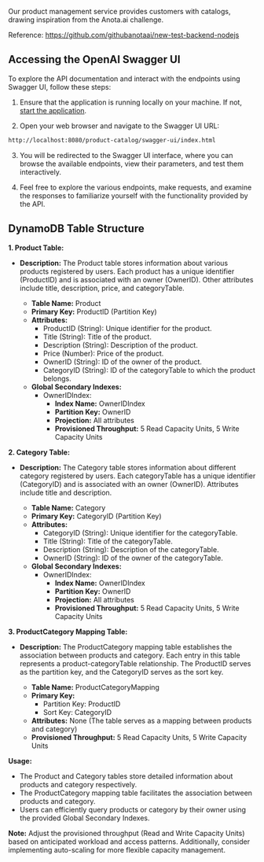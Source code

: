 Our product management service provides customers with catalogs, drawing inspiration from the Anota.ai challenge.

Reference: https://github.com/githubanotaai/new-test-backend-nodejs

## Accessing the OpenAI Swagger UI
To explore the API documentation and interact with the endpoints using Swagger UI, follow these steps:

1. Ensure that the application is running locally on your machine. If not, [start the application]().

2. Open your web browser and navigate to the Swagger UI URL:
```bash
http://localhost:8080/product-catalog/swagger-ui/index.html
```
3. You will be redirected to the Swagger UI interface, where you can browse the available endpoints, view their parameters, and test them interactively.

4. Feel free to explore the various endpoints, make requests, and examine the responses to familiarize yourself with the functionality provided by the API.
 
 
## DynamoDB Table Structure

**1. Product Table:**

- **Description:** The Product table stores information about various products registered by users. Each product has a unique identifier (ProductID) and is associated with an owner (OwnerID). Other attributes include title, description, price, and categoryTable.

    - **Table Name:** Product
    - **Primary Key:** ProductID (Partition Key)
    - **Attributes:**
        - ProductID (String): Unique identifier for the product.
        - Title (String): Title of the product.
        - Description (String): Description of the product.
        - Price (Number): Price of the product.
        - OwnerID (String): ID of the owner of the product.
        - CategoryID (String): ID of the categoryTable to which the product belongs.
    - **Global Secondary Indexes:**
        - OwnerIDIndex:
            - **Index Name:** OwnerIDIndex
            - **Partition Key:** OwnerID
            - **Projection:** All attributes
            - **Provisioned Throughput:** 5 Read Capacity Units, 5 Write Capacity Units

**2. Category Table:**

- **Description:** The Category table stores information about different category registered by users. Each categoryTable has a unique identifier (CategoryID) and is associated with an owner (OwnerID). Attributes include title and description.

    - **Table Name:** Category
    - **Primary Key:** CategoryID (Partition Key)
    - **Attributes:**
        - CategoryID (String): Unique identifier for the categoryTable.
        - Title (String): Title of the categoryTable.
        - Description (String): Description of the categoryTable.
        - OwnerID (String): ID of the owner of the categoryTable.
    - **Global Secondary Indexes:**
        - OwnerIDIndex:
            - **Index Name:** OwnerIDIndex
            - **Partition Key:** OwnerID
            - **Projection:** All attributes
            - **Provisioned Throughput:** 5 Read Capacity Units, 5 Write Capacity Units

**3. ProductCategory Mapping Table:**

- **Description:** The ProductCategory mapping table establishes the association between products and category. Each entry in this table represents a product-categoryTable relationship. The ProductID serves as the partition key, and the CategoryID serves as the sort key.

    - **Table Name:** ProductCategoryMapping
    - **Primary Key:**
        - Partition Key: ProductID
        - Sort Key: CategoryID
    - **Attributes:** None (The table serves as a mapping between products and category)
    - **Provisioned Throughput:** 5 Read Capacity Units, 5 Write Capacity Units

**Usage:**
- The Product and Category tables store detailed information about products and category respectively.
- The ProductCategory mapping table facilitates the association between products and category.
- Users can efficiently query products or category by their owner using the provided Global Secondary Indexes.

**Note:** Adjust the provisioned throughput (Read and Write Capacity Units) based on anticipated workload and access patterns. Additionally, consider implementing auto-scaling for more flexible capacity management. 